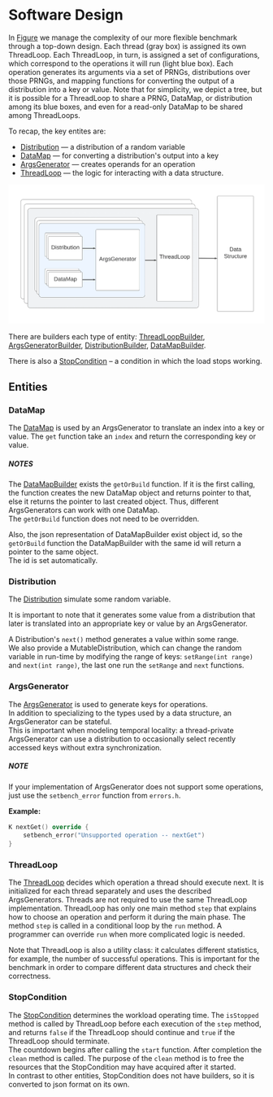 # Software Design

In [Figure](#bench_uml) we manage the complexity of our more flexible benchmark through a top-down design.
Each thread (gray box) is assigned its own ThreadLoop.
Each ThreadLoop, in turn, is assigned a set of configurations,
which correspond to the operations it will run (light blue box).
Each operation generates its arguments via a set of PRNGs, distributions over those PRNGs,
and mapping functions for converting the output of a distribution into a key or value.
Note that for simplicity, we depict a tree, but it is possible for a ThreadLoop to share a PRNG, DataMap,
or distribution among its blue boxes, and even for a read-only DataMap to be shared among ThreadLoops.

[//]: # (The workload consists of 4 types of entities:)
To recap, the key entites are:
+ [Distribution](./microbench/workloads/distributions/distribution.h) — a distribution of a random variable
+ [DataMap](./microbench/workloads/data_maps/data_map.h) — for converting a distribution's output into a key
+ [ArgsGenerator](./microbench/workloads/args_generators/args_generator.h) — creates operands for an operation
+ [ThreadLoop](./microbench/workloads/thread_loops/thread_loop.h) — the logic for interacting with a data structure.


<a id="bench_uml">![bench_uml.png](./bench_uml.png)</a>


There are builders each type of entity:
[ThreadLoopBuilder](./microbench/workloads/thread_loops/thread_loop_builder.h),
[ArgsGeneratorBuilder](./microbench/workloads/args_generators/args_generator_builder.h),
[DistributionBuilder](./microbench/workloads/distributions/distribution_builder.h),
[DataMapBuilder](./microbench/workloads/data_maps/data_map_builder.h).

There is also a [StopCondition](./microbench/workloads/stop_condition/stop_condition.h)
– a condition in which the load stops working.

[//]: # (It will be described later.)

## Entities

### DataMap

The [DataMap](./microbench/workloads/data_maps/data_map.h) is used by an ArgsGenerator
to translate an index into a key or value. The `get` function take an `index` and return the corresponding key or value.

##### NOTES
The [DataMapBuilder](./microbench/workloads/data_maps/data_map_builder.h) exists the `getOrBuild` function.
If it is the first calling, the function creates the new DataMap object and returns pointer to that,
else it returns the pointer to last created object. Thus, different ArgsGenerators can work with one DataMap.  
The `getOrBuild` function does not need to be overridden. 


Also, the json representation of DataMapBuilder exist object id, 
so the `getOrBuild` function the DataMapBuilder with the same id will return a pointer to the same object.  
The id is set automatically.

[//]: # (This function creates the new object if)

### Distribution

The [Distribution](./microbench/workloads/distributions/distribution.h) simulate some random variable.

It is important to note that it generates some value from a distribution 
that later is translated into an appropriate key or value by an ArgsGenerator. 

A Distribution's `next()` method generates a value within some range.  
We also provide a MutableDistribution, which can change the random variable in run-time by modifying the range of keys:
`setRange(int range)` and `next(int range)`, the last one run the `setRange` and `next` functions.

### ArgsGenerator

The [ArgsGenerator](./microbench/workloads/args_generators/args_generator.h) is used to generate keys for operations.  
In addition to specializing to the types used by a data structure, an ArgsGenerator can be stateful.  
This is important when modeling temporal locality: 
a thread-private ArgsGenerator can use a distribution 
to occasionally select recently accessed keys without extra synchronization.

##### NOTE
If your implementation of ArgsGenerator does not support some operations, 
just use the `setbench_error` function from `errors.h`. 

__Example:__
```c++
K nextGet() override {
    setbench_error("Unsupported operation -- nextGet")
}
```

### ThreadLoop

The [ThreadLoop](./microbench/workloads/thread_loops/thread_loop.h) decides which operation a thread should execute next. 
It is initialized for each thread separately and uses the described ArgsGenerators. 
Threads are not required to use the same ThreadLoop implementation. 
ThreadLoop has only one main method `step` 
that explains how to choose an operation and perform it during the main phase.
The method `step` is called in a conditional loop by the `run` method.
A programmer can override `run` when more complicated logic is needed.

Note that ThreadLoop is also a utility class: it calculates different statistics, 
for example, the number of successful operations. 
This is important for the benchmark in order to compare different data structures and check their correctness.


### StopCondition

The [StopCondition](./microbench/workloads/stop_condition/stop_condition.h) determines the workload operating time.
The `isStopped` method is called by ThreadLoop before each execution of the `step` method, 
and returns `false` if the ThreadLoop should continue and `true` if the ThreadLoop should terminate.  
The countdown begins after calling the `start` function. After completion the `clean` method is called. 
The purpose of the `clean` method is to free the resources that the StopCondition may have acquired after it started.  
In contrast to other entities, StopCondition does not have builders, so it is converted to json format on its own.





